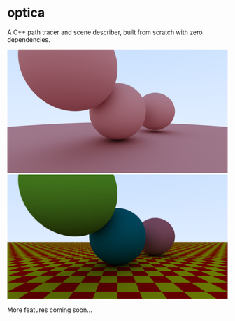 # optica
A C++ path tracer and scene describer, built from scratch with zero dependencies.

![demo scene](screenshots/example.png)
![demo scene 2](screenshots/example2.png)

More features coming soon...
